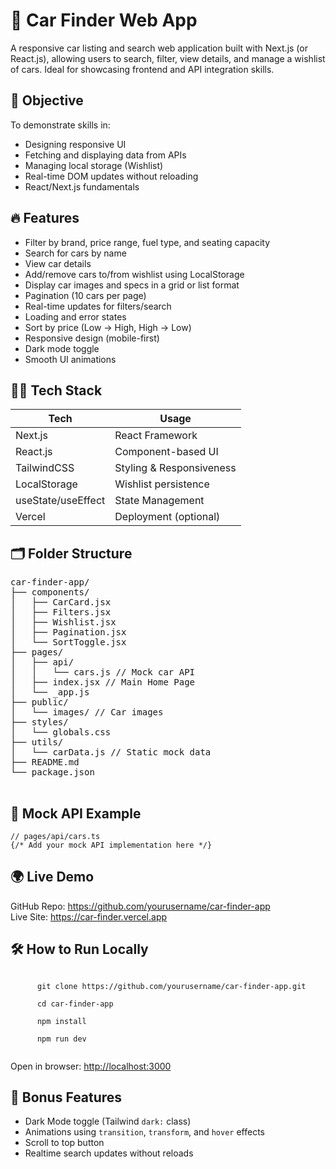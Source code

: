<body>

  <h1>🚗 Car Finder Web App</h1>
  <p>A responsive car listing and search web application built with Next.js (or React.js), allowing users to search, filter, view details, and manage a wishlist of cars. Ideal for showcasing frontend and API integration skills.</p>

  <h2>🎯 Objective</h2>
  <p>To demonstrate skills in:</p>
  <ul>
    <li>Designing responsive UI</li>
    <li>Fetching and displaying data from APIs</li>
    <li>Managing local storage (Wishlist)</li>
    <li>Real-time DOM updates without reloading</li>
    <li>React/Next.js fundamentals</li>
  </ul>

  <h2>🔥 Features</h2>
  <ul>
    <li>Filter by brand, price range, fuel type, and seating capacity</li>
    <li>Search for cars by name</li>
    <li>View car details</li>
    <li>Add/remove cars to/from wishlist using LocalStorage</li>
    <li>Display car images and specs in a grid or list format</li>
    <li>Pagination (10 cars per page)</li>
    <li>Real-time updates for filters/search</li>
    <li>Loading and error states</li>
    <li>Sort by price (Low → High, High → Low)</li>
    <li>Responsive design (mobile-first)</li>
    <li>Dark mode toggle</li>
    <li>Smooth UI animations</li>
  </ul>

  <h2>🧑‍💻 Tech Stack</h2>
  <table>
    <thead>
      <tr><th>Tech</th><th>Usage</th></tr>
    </thead>
    <tbody>
      <tr><td>Next.js</td><td>React Framework</td></tr>
      <tr><td>React.js</td><td>Component-based UI</td></tr>
      <tr><td>TailwindCSS</td><td>Styling & Responsiveness</td></tr>
      <tr><td>LocalStorage</td><td>Wishlist persistence</td></tr>
      <tr><td>useState/useEffect</td><td>State Management</td></tr>
      <tr><td>Vercel</td><td>Deployment (optional)</td></tr>
    </tbody>
  </table>

  <h2>🗂️ Folder Structure</h2>
  <pre>
car-finder-app/
├── components/
│   ├── CarCard.jsx
│   ├── Filters.jsx
│   ├── Wishlist.jsx
│   ├── Pagination.jsx
│   └── SortToggle.jsx
├── pages/
│   ├── api/
│   │   └── cars.js // Mock car API
│   ├── index.jsx // Main Home Page
│   └── _app.js
├── public/
│   └── images/ // Car images
├── styles/
│   └── globals.css
├── utils/
│   └── carData.js // Static mock data
├── README.md
└── package.json
  </pre>

  <h2>🧪 Mock API Example</h2>
  <div class="code-block">
    <code>// pages/api/cars.ts</code>
    <br />
    <code>{/* Add your mock API implementation here */}</code>
  </div>

  <h2>🌍 Live Demo</h2>
  <p>
    GitHub Repo: <a href="https://github.com/Amittiwari2004/car-finder-app" target="_blank">https://github.com/yourusername/car-finder-app</a><br />
    Live Site: <a href="https://car-phi-flame.vercel.app/" target="_blank">https://car-finder.vercel.app</a>
  </p>

  <h2>🛠️ How to Run Locally</h2>
  <div class="code-block">
    <code>
      git clone https://github.com/yourusername/car-finder-app.git<br/>
      cd car-finder-app<br/>
      npm install<br/>
      npm run dev
    </code>
  </div>
  <p>Open in browser: <a href="http://localhost:3000" target="_blank">http://localhost:3000</a></p>

  <h2>🌙 Bonus Features</h2>
  <ul>
    <li>Dark Mode toggle (Tailwind <code>dark:</code> class)</li>
    <li>Animations using <code>transition</code>, <code>transform</code>, and <code>hover</code> effects</li>
    <li>Scroll to top button</li>
    <li>Realtime search updates without reloads</li>
  </ul>

</body>
